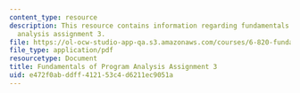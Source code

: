 ```yaml
---
content_type: resource
description: This resource contains information regarding fundamentals of program
  analysis assignment 3.
file: https://ol-ocw-studio-app-qa.s3.amazonaws.com/courses/6-820-fundamentals-of-program-analysis-fall-2015/e472f0abddff412153c4d6211ec9051a_MIT6_820F15_ps3.pdf
file_type: application/pdf
resourcetype: Document
title: Fundamentals of Program Analysis Assignment 3
uid: e472f0ab-ddff-4121-53c4-d6211ec9051a
---
```

